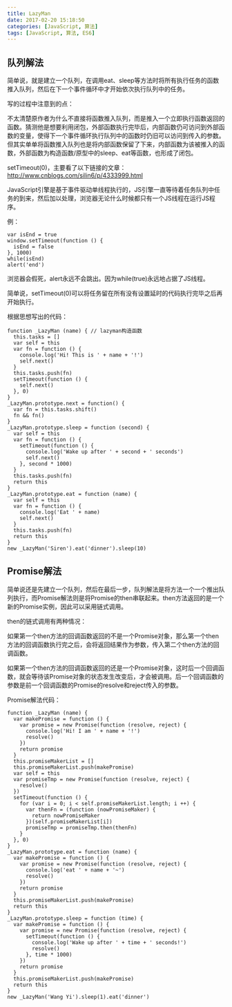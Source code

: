 ```yaml
---
title: LazyMan
date: 2017-02-20 15:18:50
categories: [JavaScript, 算法]
tags: [JavaScript, 算法, ES6]
---
```


## 队列解法

简单说，就是建立一个队列，在调用eat、sleep等方法时将所有执行任务的函数推入队列，然后在下一个事件循环中才开始依次执行队列中的任务。

写的过程中注意到的点：

不太清楚原作者为什么不直接将函数推入队列，而是推入一个立即执行函数返回的函数。猜测他是想要利用闭包，外部函数执行完毕后，内部函数仍可访问到外部函数的变量，使得下一个事件循环执行队列中的函数时仍旧可以访问到传入的参数。但其实单单将函数推入队列也是将内部函数保留了下来，内部函数为该被推入的函数，外部函数为构造函数/原型中的sleep、eat等函数，也形成了闭包。

setTimeout(0)，主要看了以下链接的文章：http://www.cnblogs.com/silin6/p/4333999.html

JavaScript引擎是基于事件驱动单线程执行的，JS引擎一直等待着任务队列中任务的到来，然后加以处理，浏览器无论什么时候都只有一个JS线程在运行JS程序。

例：

```
var isEnd = true
window.setTimeout(function () {
  isEnd = false
}, 1000)
while(isEnd)
alert('end')
```

浏览器会假死，alert永远不会跳出。因为while(true)永远地占据了JS线程。

简单说，setTimeout(0)可以将任务留在所有没有设置延时的代码执行完毕之后再开始执行。

根据思想写出的代码：

```
function _LazyMan (name) { // lazyman构造函数
  this.tasks = []
  var self = this
  var fn = function () {
    console.log('Hi! This is ' + name + '!')
    self.next()
  }
  this.tasks.push(fn)
  setTimeout(function () {
    self.next()
  }, 0)
}
_LazyMan.prototype.next = function() {
  var fn = this.tasks.shift()
  fn && fn()
}
_LazyMan.prototype.sleep = function (second) {
  var self = this
  var fn = function () {
    setTimeout(function () {
      console.log('Wake up after ' + second + ' seconds')
      self.next()
    }, second * 1000)
  }
  this.tasks.push(fn)
  return this
}
_LazyMan.prototype.eat = function (name) {
  var self = this
  var fn = function () {
    console.log('Eat ' + name)
    self.next()
  }
  this.tasks.push(fn)
  return this
}
new _LazyMan('Siren').eat('dinner').sleep(10)
```

## Promise解法

简单说还是先建立一个队列，然后在最后一步，队列解法是将方法一个一个推出队列执行，而Promise解法则是将Promise的then串联起来。then方法返回的是一个新的Promise实例，因此可以采用链式调用。

then的链式调用有两种情况：

如果第一个then方法的回调函数返回的不是一个Promise对象，那么第一个then方法的回调函数执行完之后，会将返回结果作为参数，传入第二个then方法的回调函数。

如果第一个then方法的回调函数返回的还是一个Promise对象，这时后一个回调函数，就会等待该Promise对象的状态发生改变后，才会被调用。后一个回调函数的参数是前一个回调函数的Promise的resolve和reject传入的参数。

Promise解法代码：

```
function _LazyMan (name) {
  var makePromise = function () {
    var promise = new Promise(function (resolve, reject) {
      console.log('Hi! I am ' + name + '!')
      resolve()
    })
    return promise
  }
  this.promiseMakerList = []
  this.promiseMakerList.push(makePromise)
  var self = this
  var promiseTmp = new Promise(function (resolve, reject) {
    resolve()
  })
  setTimeout(function () {
    for (var i = 0; i < self.promiseMakerList.length; i ++) {
      var thenFn = (function (nowPromiseMaker) {
        return nowPromiseMaker
      })(self.promiseMakerList[i])
      promiseTmp = promiseTmp.then(thenFn)
    }
  }, 0)
}
_LazyMan.prototype.eat = function (name) {
  var makePromise = function () {
    var promise = new Promise(function (resolve, reject) {
      console.log('eat ' + name + '~')
      resolve()
    })
    return promise
  }
  this.promiseMakerList.push(makePromise)
  return this
}
_LazyMan.prototype.sleep = function (time) {
  var makePromise = function () {
    var promise = new Promise(function (resolve, reject) {
      setTimeout(function () {
        console.log('Wake up after ' + time + ' seconds!')
        resolve()
      }, time * 1000)
    })
    return promise
  }
  this.promiseMakerList.push(makePromise)
  return this
}
new _LazyMan('Wang Yi').sleep(1).eat('dinner')
```
